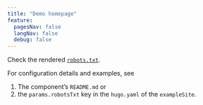 ```yaml
---
title: "Demo homepage"
feature:
  pagesNav: false
  langNav: false
  debug: false
---
```


Check the rendered [`robots.txt`](/robots.txt).

For configuration details and examples, see

1. The component’s `README.md` or
2. the `params.robotsTxt` key in the `hugo.yaml` of the `exampleSite`.
